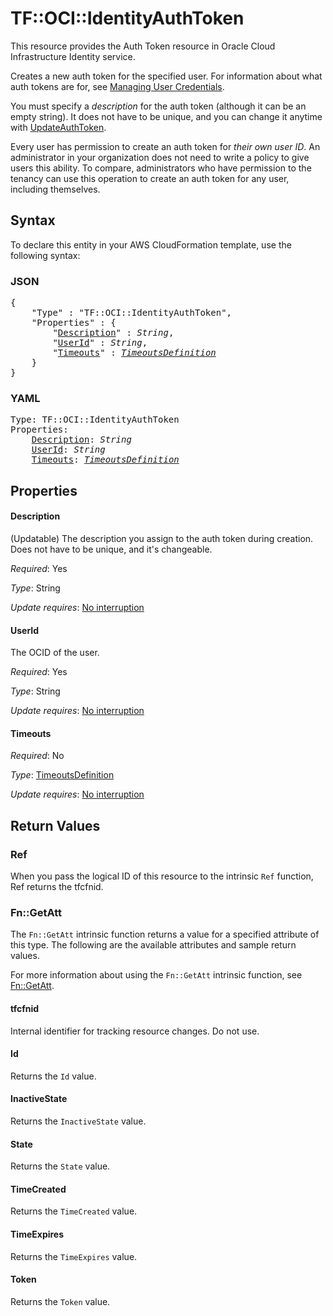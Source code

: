 # TF::OCI::IdentityAuthToken

This resource provides the Auth Token resource in Oracle Cloud Infrastructure Identity service.

Creates a new auth token for the specified user. For information about what auth tokens are for, see
[Managing User Credentials](https://docs.cloud.oracle.com/iaas/Content/Identity/Tasks/managingcredentials.htm).

You must specify a *description* for the auth token (although it can be an empty string). It does not
have to be unique, and you can change it anytime with
[UpdateAuthToken](https://docs.cloud.oracle.com/iaas/api/#/en/identity/20160918/AuthToken/UpdateAuthToken).

Every user has permission to create an auth token for *their own user ID*. An administrator in your organization
does not need to write a policy to give users this ability. To compare, administrators who have permission to the
tenancy can use this operation to create an auth token for any user, including themselves.

## Syntax

To declare this entity in your AWS CloudFormation template, use the following syntax:

### JSON

<pre>
{
    "Type" : "TF::OCI::IdentityAuthToken",
    "Properties" : {
        "<a href="#description" title="Description">Description</a>" : <i>String</i>,
        "<a href="#userid" title="UserId">UserId</a>" : <i>String</i>,
        "<a href="#timeouts" title="Timeouts">Timeouts</a>" : <i><a href="timeoutsdefinition.md">TimeoutsDefinition</a></i>
    }
}
</pre>

### YAML

<pre>
Type: TF::OCI::IdentityAuthToken
Properties:
    <a href="#description" title="Description">Description</a>: <i>String</i>
    <a href="#userid" title="UserId">UserId</a>: <i>String</i>
    <a href="#timeouts" title="Timeouts">Timeouts</a>: <i><a href="timeoutsdefinition.md">TimeoutsDefinition</a></i>
</pre>

## Properties

#### Description

(Updatable) The description you assign to the auth token during creation. Does not have to be unique, and it's changeable.

_Required_: Yes

_Type_: String

_Update requires_: [No interruption](https://docs.aws.amazon.com/AWSCloudFormation/latest/UserGuide/using-cfn-updating-stacks-update-behaviors.html#update-no-interrupt)

#### UserId

The OCID of the user.

_Required_: Yes

_Type_: String

_Update requires_: [No interruption](https://docs.aws.amazon.com/AWSCloudFormation/latest/UserGuide/using-cfn-updating-stacks-update-behaviors.html#update-no-interrupt)

#### Timeouts

_Required_: No

_Type_: <a href="timeoutsdefinition.md">TimeoutsDefinition</a>

_Update requires_: [No interruption](https://docs.aws.amazon.com/AWSCloudFormation/latest/UserGuide/using-cfn-updating-stacks-update-behaviors.html#update-no-interrupt)

## Return Values

### Ref

When you pass the logical ID of this resource to the intrinsic `Ref` function, Ref returns the tfcfnid.

### Fn::GetAtt

The `Fn::GetAtt` intrinsic function returns a value for a specified attribute of this type. The following are the available attributes and sample return values.

For more information about using the `Fn::GetAtt` intrinsic function, see [Fn::GetAtt](https://docs.aws.amazon.com/AWSCloudFormation/latest/UserGuide/intrinsic-function-reference-getatt.html).

#### tfcfnid

Internal identifier for tracking resource changes. Do not use.

#### Id

Returns the <code>Id</code> value.

#### InactiveState

Returns the <code>InactiveState</code> value.

#### State

Returns the <code>State</code> value.

#### TimeCreated

Returns the <code>TimeCreated</code> value.

#### TimeExpires

Returns the <code>TimeExpires</code> value.

#### Token

Returns the <code>Token</code> value.

